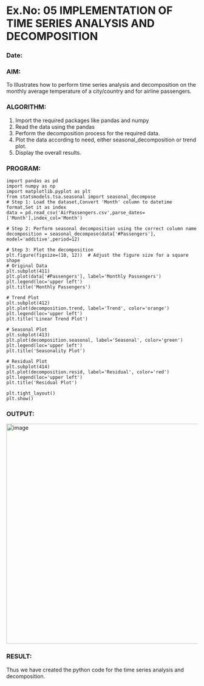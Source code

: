 # Ex.No: 05  IMPLEMENTATION OF TIME SERIES ANALYSIS AND DECOMPOSITION
### Date: 


### AIM:
To Illustrates how to perform time series analysis and decomposition on the monthly average temperature of a city/country and for airline passengers.

### ALGORITHM:
1. Import the required packages like pandas and numpy
2. Read the data using the pandas
3. Perform the decomposition process for the required data.
4. Plot the data according to need, either seasonal_decomposition or trend plot.
5. Display the overall results.

### PROGRAM:
```
import pandas as pd
import numpy as np
import matplotlib.pyplot as plt
from statsmodels.tsa.seasonal import seasonal_decompose
# Step 1: Load the dataset,Convert 'Month' column to datetime format,Set it as index
data = pd.read_csv('AirPassengers.csv',parse_dates=['Month'],index_col='Month')

# Step 2: Perform seasonal decomposition using the correct column name
decomposition = seasonal_decompose(data['#Passengers'], model='additive',period=12)

# Step 3: Plot the decomposition
plt.figure(figsize=(10, 12))  # Adjust the figure size for a square shape
# Original Data
plt.subplot(411)
plt.plot(data['#Passengers'], label='Monthly Passengers')
plt.legend(loc='upper left')
plt.title('Monthly Passengers')

# Trend Plot
plt.subplot(412)
plt.plot(decomposition.trend, label='Trend', color='orange')
plt.legend(loc='upper left')
plt.title('Linear Trend Plot')

# Seasonal Plot
plt.subplot(413)
plt.plot(decomposition.seasonal, label='Seasonal', color='green')
plt.legend(loc='upper left')
plt.title('Seasonality Plot')

# Residual Plot
plt.subplot(414)
plt.plot(decomposition.resid, label='Residual', color='red')
plt.legend(loc='upper left')
plt.title('Residual Plot')

plt.tight_layout()
plt.show()
```

### OUTPUT:
<img width="847" height="580" alt="image" src="https://github.com/user-attachments/assets/dfe774e7-c36d-4184-a31a-546a390f58af" />




### RESULT:
Thus we have created the python code for the time series analysis and decomposition.
